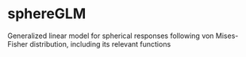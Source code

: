 # sphereGLM

Generalized linear model for spherical responses following von Mises-Fisher distribution, including its relevant functions
